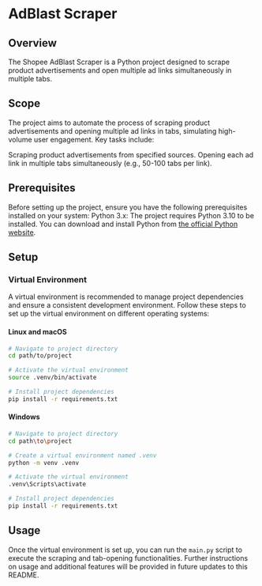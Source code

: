 # AdBlast Scraper

## Overview
The Shopee AdBlast Scraper is a Python project designed to scrape product advertisements and open multiple ad links simultaneously in multiple tabs.

## Scope
The project aims to automate the process of scraping product advertisements and opening multiple ad links in tabs, simulating high-volume user engagement. Key tasks include:

Scraping product advertisements from specified sources.
Opening each ad link in multiple tabs simultaneously (e.g., 50-100 tabs per link).

## Prerequisites
Before setting up the project, ensure you have the following prerequisites installed on your system:
Python 3.x: The project requires Python 3.10 to be installed. You can download and install Python from [the official Python website](https://www.python.org/downloads/).

## Setup
### Virtual Environment
A virtual environment is recommended to manage project dependencies and ensure a consistent development environment. Follow these steps to set up the virtual environment on different operating systems:
#### Linux and macOS
```bash
# Navigate to project directory
cd path/to/project

# Activate the virtual environment
source .venv/bin/activate

# Install project dependencies
pip install -r requirements.txt
````

#### Windows
```bash
# Navigate to project directory
cd path\to\project

# Create a virtual environment named .venv
python -m venv .venv

# Activate the virtual environment
.venv\Scripts\activate

# Install project dependencies
pip install -r requirements.txt
```

## Usage
Once the virtual environment is set up, you can run the `main.py` script to execute the scraping and tab-opening functionalities. Further instructions on usage and additional features will be provided in future updates to this README.